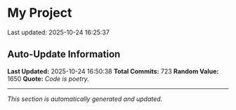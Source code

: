 # My Project


Last updated: 2025-10-24 16:25:37


























































































































































































































































































































































































































































































































































































































































































































































































































































































































































































































































































































































## Auto-Update Information

**Last Updated:** 2025-10-24 16:50:38
**Total Commits:** 723
**Random Value:** 1650
**Quote:** _Code is poetry._

---
_This section is automatically generated and updated._